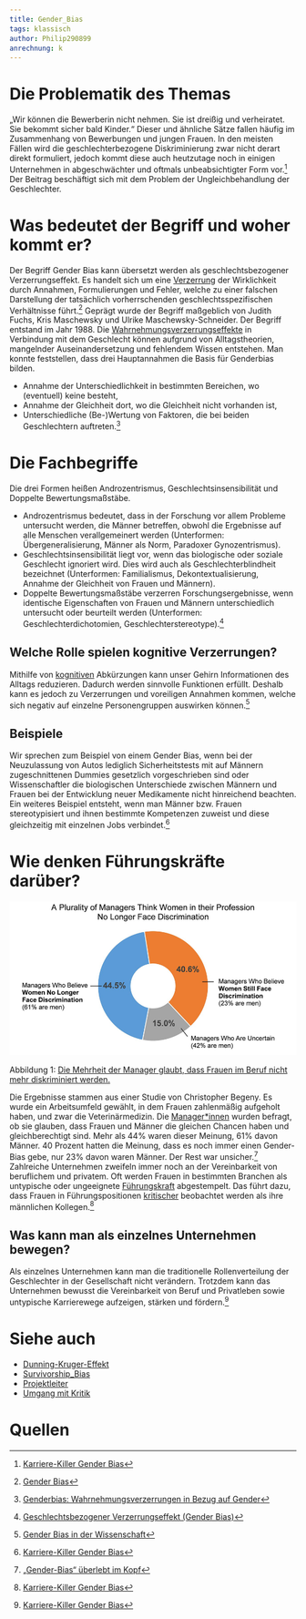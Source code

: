 ```yaml
---
title: Gender_Bias
tags: klassisch
author: Philip290899
anrechnung: k
---
```


# Die Problematik des Themas
„Wir können die Bewerberin nicht nehmen. Sie ist dreißig und verheiratet. Sie bekommt sicher bald Kinder.“ Dieser und ähnliche Sätze fallen häufig im Zusammenhang von Bewerbungen und jungen Frauen. In den meisten Fällen wird die geschlechterbezogene Diskriminierung zwar nicht derart direkt formuliert, jedoch kommt diese auch heutzutage noch in einigen Unternehmen in abgeschwächter und oftmals unbeabsichtigter Form vor.[^1] Der Beitrag beschäftigt sich mit dem Problem der Ungleichbehandlung der Geschlechter. 
# Was bedeutet der Begriff und woher kommt er?
Der Begriff Gender Bias kann übersetzt werden als geschlechtsbezogener Verzerrungseffekt. Es handelt sich um eine [Verzerrung](Dunning_Kruger_Effekt.md) der Wirklichkeit durch Annahmen, Formulierungen und Fehler, welche zu einer falschen Darstellung der tatsächlich vorherrschenden geschlechtsspezifischen Verhältnisse führt.[^2] Geprägt wurde der Begriff maßgeblich von Judith Fuchs, Kris Maschewsky und Ulrike Maschewsky-Schneider. Der Begriff entstand im Jahr 1988. Die [Wahrnehmungsverzerrungseffekte](Survivorship_Bias.md) in Verbindung mit dem Geschlecht können aufgrund von Alltagstheorien, mangelnder Auseinandersetzung und fehlendem Wissen entstehen. Man konnte feststellen, dass drei Hauptannahmen die Basis für Genderbias bilden.
*	Annahme der Unterschiedlichkeit in bestimmten Bereichen, wo (eventuell) keine besteht,
*	Annahme der Gleichheit dort, wo die Gleichheit nicht vorhanden ist,
*	Unterschiedliche (Be-)Wertung von Faktoren, die bei beiden Geschlechtern auftreten.[^3] 
# Die Fachbegriffe
Die drei Formen heißen Androzentrismus, Geschlechtsinsensibilität und Doppelte Bewertungsmaßstäbe.
* Androzentrismus bedeutet, dass in der Forschung vor allem Probleme untersucht werden, die Männer betreffen, obwohl die Ergebnisse auf alle Menschen verallgemeinert werden (Unterformen: Übergeneralisierung, Männer als Norm, Paradoxer Gynozentrismus).
* Geschlechtsinsensibilität liegt vor, wenn das biologische oder soziale Geschlecht ignoriert wird. Dies wird auch als Geschlechterblindheit bezeichnet (Unterformen: Familialismus, Dekontextualisierung, Annahme der Gleichheit von Frauen und Männern).
* Doppelte Bewertungsmaßstäbe verzerren Forschungsergebnisse, wenn identische Eigenschaften von Frauen und Männern unterschiedlich untersucht oder beurteilt werden (Unterformen: Geschlechterdichotomien, Geschlechterstereotype).[^4] 
## Welche Rolle spielen kognitive Verzerrungen?
Mithilfe von [kognitiven](Dunning_Kruger_Effekt.md) Abkürzungen kann unser Gehirn Informationen des Alltags reduzieren. Dadurch werden sinnvolle Funktionen erfüllt. Deshalb kann es jedoch zu Verzerrungen und voreiligen Annahmen kommen, welche sich negativ auf einzelne Personengruppen auswirken können.[^5]  
## Beispiele
Wir sprechen zum Beispiel von einem Gender Bias, wenn bei der Neuzulassung von Autos lediglich Sicherheitstests mit auf Männern zugeschnittenen Dummies gesetzlich vorgeschrieben sind oder Wissenschaftler die biologischen Unterschiede zwischen Männern und Frauen bei der Entwicklung neuer Medikamente nicht hinreichend beachten. Ein weiteres Beispiel entsteht, wenn man Männer bzw. Frauen stereotypisiert und ihnen bestimmte Kompetenzen zuweist und diese gleichzeitig mit einzelnen Jobs verbindet.[^6] 
# Wie denken Führungskräfte darüber? 

![Die Mehrheit der Manager glaubt, dass Frauen im Beruf nicht mehr diskriminiert werden.](Gender_Bias/image.png) 

Abbildung 1: [Die Mehrheit der Manager glaubt, dass Frauen im Beruf nicht mehr diskriminiert werden.](https://science.orf.at/stories/3201035/)
 
Die Ergebnisse stammen aus einer Studie von Christopher Begeny. Es wurde ein Arbeitsumfeld gewählt, in dem Frauen zahlenmäßig aufgeholt haben, und zwar die Veterinärmedizin. Die [Manager*innen](Projektleiter.md) wurden befragt, ob sie glauben, dass Frauen und Männer die gleichen Chancen haben und gleichberechtigt sind. Mehr als 44% waren dieser Meinung, 61% davon Männer. 40 Prozent hatten die Meinung, dass es noch immer einen Gender-Bias gebe, nur 23% davon waren Männer. Der Rest war unsicher.[^7] Zahlreiche Unternehmen zweifeln immer noch an der Vereinbarkeit von beruflichem und privatem. Oft werden Frauen in bestimmten Branchen als untypische oder ungeeignete [Führungskraft](Projektleiter.md) abgestempelt. Das führt dazu, dass Frauen in Führungspositionen [kritischer](Umgang_mit_Kritik.md) beobachtet werden als ihre männlichen Kollegen.[^8] 
## Was kann man als einzelnes Unternehmen bewegen?
Als einzelnes Unternehmen kann man die traditionelle Rollenverteilung der Geschlechter in der Gesellschaft nicht verändern. Trotzdem kann das Unternehmen bewusst die Vereinbarkeit von Beruf und Privatleben sowie untypische Karrierewege aufzeigen, stärken und fördern.[^9]  

# Siehe auch 
* [Dunning-Kruger-Effekt](https://github.com/ManagingProjectsSuccessfully/ManagingProjectsSuccessfully.github.io/blob/main/kb/Dunning_Kruger_Effekt.md)
* [Survivorship_Bias](https://github.com/ManagingProjectsSuccessfully/ManagingProjectsSuccessfully.github.io/blob/main/kb/Survivorship_Bias.md)
* [Projektleiter](https://github.com/ManagingProjectsSuccessfully/ManagingProjectsSuccessfully.github.io/blob/main/kb/Projektleiter.md)
* [Umgang mit Kritik](https://github.com/ManagingProjectsSuccessfully/ManagingProjectsSuccessfully.github.io/blob/main/kb/Umgang_mit_Kritik.md)
# Quellen
[^1]: [Karriere-Killer Gender Bias](https://blog.iao.fraunhofer.de/karriere-killer-gender-bias/)
[^2]: [Gender Bias](https://de.wikipedia.org/wiki/Gender_Bias)
[^3]: [Genderbias: Wahrnehmungsverzerrungen in Bezug auf Gender](https://erwachsenenbildung.at/themen/gender_mainstreaming/grundlagen/genderbias.php)
[^4]: [Geschlechtsbezogener Verzerrungseffekt (Gender Bias)](http://www.genderkompetenz.info/w/files/gkompzpdf/gender_bias.pdf)
[^5]: [Gender Bias in der Wissenschaft](https://www.gesis.org/cews/themen/gender-bias)
[^6]: [Karriere-Killer Gender Bias](https://blog.iao.fraunhofer.de/karriere-killer-gender-bias/)
[^7]: [„Gender-Bias“ überlebt im Kopf](https://science.orf.at/stories/3201035/)
[^8]: [Karriere-Killer Gender Bias](https://blog.iao.fraunhofer.de/karriere-killer-gender-bias/)
[^9]: [Karriere-Killer Gender Bias](https://blog.iao.fraunhofer.de/karriere-killer-gender-bias/)


